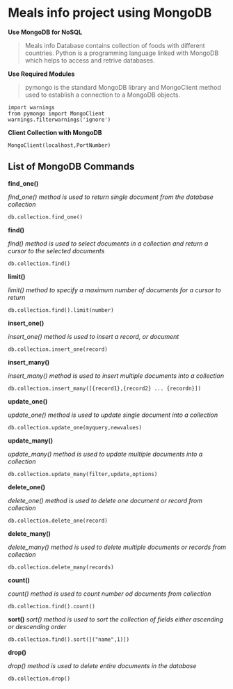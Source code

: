 # Meals info project using MongoDB

**Use MongoDB for NoSQL**

> Meals info Database contains collection of foods with different countries.
> Python is a programming language linked with MongoDB which helps to access and retrive databases.

**Use Required Modules**

> pymongo is the standard MongoDB library and MongoClient method used to establish a connection to a MongoDB objects.
```
import warnings
from pymongo import MongoClient
warnings.filterwarnings('ignore')
```

**Client Collection with MongoDB**

```
MongoClient(localhost,PortNumber)
```

## List of MongoDB Commands

**find_one()**

*find_one() method is used to return single document from the database collection*
```
db.collection.find_one()
```

**find()**

*find() method is used to select documents in a collection and return a cursor to the selected documents*
```
db.collection.find()
```

**limit()**

*limit() method to specify a maximum number of documents for a cursor to return*
```
db.collection.find().limit(number)
```

**insert_one()**

*insert_one() method is used to insert a record, or document*
```
db.collection.insert_one(record)
```

**insert_many()**

*insert_many() method is used to insert multiple documents into a collection*
```
db.collection.insert_many([{record1},{record2} ... {recordn}])
```

**update_one()**

*update_one() method is used to update single document into a collection*
```
db.collection.update_one(myquery,newvalues)
```

**update_many()**

*update_many() method is used to update multiple documents into a collection*
```
db.collection.update_many(filter,update,options)
```

**delete_one()**

*delete_one() method is used to delete one document or record from collection*
```
db.collection.delete_one(record)
```

**delete_many()**

*delete_many() method is used to delete multiple documents or records from collection*
```
db.collection.delete_many(records)
```

**count()**

*count() method is used to count number od documents from collection*
```
db.collection.find().count()
```

**sort()**
*sort() method is used to sort the collection of fields either ascending or descending order*
```
db.collection.find().sort([("name",1)])
```

**drop()**

*drop() method is used to delete entire documents in the database*
```
db.collection.drop()
```

